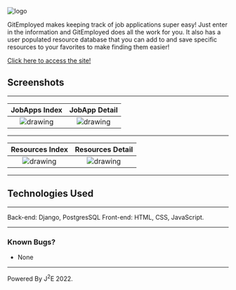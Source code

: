 <img src="https://i.imgur.com/hZA2c29.png" alt="logo"/>

GitEmployed makes keeping track of job applications super easy! Just enter in the information and GitEmployed does all the work for you. It also has a user populated resource database that you can add to and save specific resources to your favorites to make finding them easier!


[Click here to access the site!](https://gitemployed.herokuapp.com/)

## Screenshots
---
|   JobApps Index             |  JobApp Detail            | 
|:------------------------:|:-------------:             |
<img src="https://i.imgur.com/aQzn2D9.png" alt="drawing"/>  |  <img src="https://i.imgur.com/N485EsP.png" alt="drawing"/> |

---
| Resources Index |  Resources Detail  | 
|:--------:|:-----------:|
|<img src="https://i.imgur.com/jWtTPiI.png" alt="drawing"/>  | <img src="https://i.imgur.com/WaZEKHA.png" alt="drawing"/>  |

---


## Technologies Used
---
Back-end: Django, PostgresSQL
Front-end: HTML, CSS, JavaScript.

---

### Known Bugs?
- None

---
Powered By J<sup>2</sup>E 2022.
